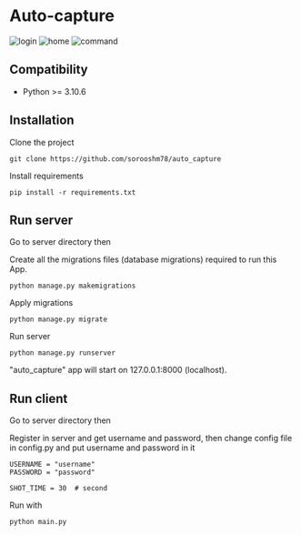 # Auto-capture

![login](https://drive.google.com/uc?export=view&id=1DkgLjuJEfXAFmZqqwauLj0iDNnFzJ9k0)
![home](https://drive.google.com/uc?export=view&id=1gQLBvPpOEE8Dxi801W6c0skeBEGqmvYu)
![command](https://drive.google.com/uc?export=view&id=1moI93fX4-QmwEcWJj2d55btbVGtaRIh7)

## Compatibility
* Python >= 3.10.6
## Installation

Clone the project
```
git clone https://github.com/sorooshm78/auto_capture
```

Install requirements
```
pip install -r requirements.txt
```
## Run server

Go to server directory then

Create all the migrations files (database migrations) required to run this App.
```
python manage.py makemigrations
```

Apply migrations
```
python manage.py migrate
```
Run server
```
python manage.py runserver
```
"auto_capture" app will start on 127.0.0.1:8000 (localhost).
 
## Run client 
Go to server directory then
 
Register in server and get username and password, then change config file in config.py and put username and password in it
```
USERNAME = "username"
PASSWORD = "password"

SHOT_TIME = 30  # second
```

Run with
```
python main.py
```